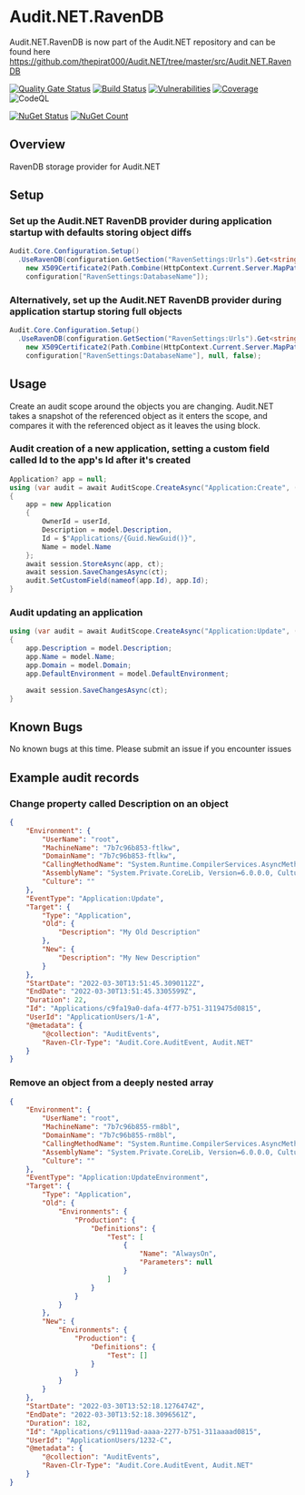 # Audit.NET.RavenDB

Audit.NET.RavenDB is now part of the Audit.NET repository and can be found here https://github.com/thepirat000/Audit.NET/tree/master/src/Audit.NET.RavenDB


[![Quality Gate Status](https://sonarcloud.io/api/project_badges/measure?project=ops-ai_audit-net-ravendb&metric=alert_status)](https://sonarcloud.io/dashboard?id=ops-ai_audit-net-ravendb)
[![Build Status](https://opsai.visualstudio.com/BeyondAuth/_apis/build/status/ops-ai.Audit.NET.RavenDB?branchName=develop)](https://opsai.visualstudio.com/BeyondAuth/_build/latest?definitionId=7&branchName=develop)
[![Vulnerabilities](https://sonarcloud.io/api/project_badges/measure?project=ops-ai_audit-net-ravendb&metric=vulnerabilities)](https://sonarcloud.io/dashboard?id=ops-ai_audit-net-ravendb)
[![Coverage](https://sonarcloud.io/api/project_badges/measure?project=ops-ai_audit-net-ravendb&metric=coverage)](https://sonarcloud.io/dashboard?id=ops-ai_audit-net-ravendb)
![CodeQL](https://github.com/ops-ai/Audit.NET.RavenDB/workflows/CodeQL/badge.svg)

[![NuGet Status](https://img.shields.io/nuget/v/Audit.NET.RavenDB.svg?style=flat)](https://www.nuget.org/packages/Audit.NET.RavenDB/)
[![NuGet Count](https://img.shields.io/nuget/dt/Audit.NET.RavenDB.svg)](https://www.nuget.org/packages/Audit.NET.RavenDB/)

## Overview

RavenDB storage provider for Audit.NET

## Setup

### Set up the Audit.NET RavenDB provider during application startup with defaults storing object diffs
```csharp
Audit.Core.Configuration.Setup()
  .UseRavenDB(configuration.GetSection("RavenSettings:Urls").Get<string[]>(),
    new X509Certificate2(Path.Combine(HttpContext.Current.Server.MapPath(""), configuration["RavenSettings:CertFilePath"]), configuration["RavenSettings:CertPassword"]),
    configuration["RavenSettings:DatabaseName"]);
```

### Alternatively, set up the Audit.NET RavenDB provider during application startup storing full objects
```csharp
Audit.Core.Configuration.Setup()
  .UseRavenDB(configuration.GetSection("RavenSettings:Urls").Get<string[]>(),
    new X509Certificate2(Path.Combine(HttpContext.Current.Server.MapPath(""), configuration["RavenSettings:CertFilePath"]), configuration["RavenSettings:CertPassword"]),
    configuration["RavenSettings:DatabaseName"], null, false);
```

## Usage

Create an audit scope around the objects you are changing. Audit.NET takes a snapshot of the referenced object as it enters the scope, and compares it with the referenced object as it leaves the using block.

### Audit creation of a new application, setting a custom field called Id to the app's Id after it's created

```csharp
Application? app = null;
using (var audit = await AuditScope.CreateAsync("Application:Create", () => app))
{
    app = new Application
    {
        OwnerId = userId,
        Description = model.Description,
        Id = $"Applications/{Guid.NewGuid()}",
        Name = model.Name
    };
    await session.StoreAsync(app, ct);
    await session.SaveChangesAsync(ct);
    audit.SetCustomField(nameof(app.Id), app.Id);
}
```

### Audit updating an application

```csharp
using (var audit = await AuditScope.CreateAsync("Application:Update", () => app, new { app.Id }))
{
    app.Description = model.Description;
    app.Name = model.Name;
    app.Domain = model.Domain;
    app.DefaultEnvironment = model.DefaultEnvironment;

    await session.SaveChangesAsync(ct);
}
```

## Known Bugs

No known bugs at this time. Please submit an issue if you encounter issues

## Example audit records

### Change property called Description on an object
```json
{
    "Environment": {
        "UserName": "root",
        "MachineName": "7b7c96b853-ftlkw",
        "DomainName": "7b7c96b853-ftlkw",
        "CallingMethodName": "System.Runtime.CompilerServices.AsyncMethodBuilderCore.Start()",
        "AssemblyName": "System.Private.CoreLib, Version=6.0.0.0, Culture=neutral, PublicKeyToken=7cec85d7bdd7798e",
        "Culture": ""
    },
    "EventType": "Application:Update",
    "Target": {
        "Type": "Application",
        "Old": {
            "Description": "My Old Description"
        },
        "New": {
            "Description": "My New Description"
        }
    },
    "StartDate": "2022-03-30T13:51:45.3090112Z",
    "EndDate": "2022-03-30T13:51:45.3305599Z",
    "Duration": 22,
    "Id": "Applications/c9fa19a0-dafa-4f77-b751-3119475d0815",
    "UserId": "ApplicationUsers/1-A",
    "@metadata": {
        "@collection": "AuditEvents",
        "Raven-Clr-Type": "Audit.Core.AuditEvent, Audit.NET"
    }
}
```

### Remove an object from a deeply nested array
```json
{
    "Environment": {
        "UserName": "root",
        "MachineName": "7b7c96b855-rm8bl",
        "DomainName": "7b7c96b855-rm8bl",
        "CallingMethodName": "System.Runtime.CompilerServices.AsyncMethodBuilderCore.Start()",
        "AssemblyName": "System.Private.CoreLib, Version=6.0.0.0, Culture=neutral, PublicKeyToken=7cec85d7bdd7798e",
        "Culture": ""
    },
    "EventType": "Application:UpdateEnvironment",
    "Target": {
        "Type": "Application",
        "Old": {
            "Environments": {
                "Production": {
                    "Definitions": {
                        "Test": [
                            {
                                "Name": "AlwaysOn",
                                "Parameters": null
                            }
                        ]
                    }
                }
            }
        },
        "New": {
            "Environments": {
                "Production": {
                    "Definitions": {
                        "Test": []
                    }
                }
            }
        }
    },
    "StartDate": "2022-03-30T13:52:18.1276474Z",
    "EndDate": "2022-03-30T13:52:18.3096561Z",
    "Duration": 182,
    "Id": "Applications/c91119ad-aaaa-2277-b751-311aaaad0815",
    "UserId": "ApplicationUsers/1232-C",
    "@metadata": {
        "@collection": "AuditEvents",
        "Raven-Clr-Type": "Audit.Core.AuditEvent, Audit.NET"
    }
}
```
